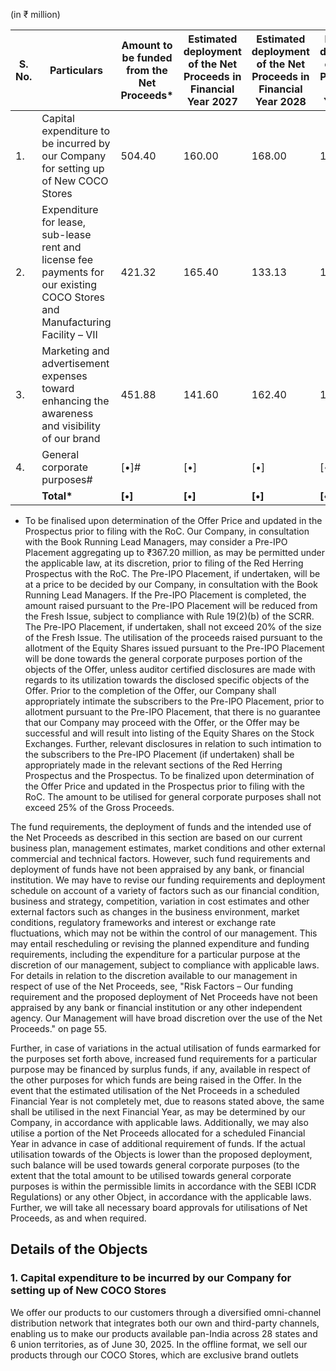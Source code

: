 (in ₹ million)

<table><thead><tr><th>S. No.</th><th>Particulars</th><th>Amount to be funded from the Net Proceeds*</th><th>Estimated deployment of the Net Proceeds in Financial Year 2027</th><th>Estimated deployment of the Net Proceeds in Financial Year 2028</th><th>Estimated deployment of the Net Proceeds in Financial Year 2029</th></tr></thead><tbody><tr><td>1.</td><td>Capital expenditure to be incurred by our Company for setting up of New COCO Stores</td><td>504.40</td><td>160.00</td><td>168.00</td><td>176.40</td></tr><tr><td>2.</td><td>Expenditure for lease, sub-lease rent and license fee payments for our existing COCO Stores and Manufacturing Facility – VII</td><td>421.32</td><td>165.40</td><td>133.13</td><td>122.79</td></tr><tr><td>3.</td><td>Marketing and advertisement expenses toward enhancing the awareness and visibility of our brand</td><td>451.88</td><td>141.60</td><td>162.40</td><td>147.88</td></tr><tr><td>4.</td><td>General corporate purposes#</td><td>[•]#</td><td>[•]</td><td>[•]</td><td>[•]</td></tr><tr><td></td><td><strong>Total*</strong></td><td><strong>[•]</strong></td><td><strong>[•]</strong></td><td><strong>[•]</strong></td><td><strong>[•]</strong></td></tr></tbody></table>

* To be finalised upon determination of the Offer Price and updated in the Prospectus prior to filing with the RoC. Our Company, in consultation with the Book Running Lead Managers, may consider a Pre-IPO Placement aggregating up to ₹367.20 million, as may be permitted under the applicable law, at its discretion, prior to filing of the Red Herring Prospectus with the RoC. The Pre-IPO Placement, if undertaken, will be at a price to be decided by our Company, in consultation with the Book Running Lead Managers. If the Pre-IPO Placement is completed, the amount raised pursuant to the Pre-IPO Placement will be reduced from the Fresh Issue, subject to compliance with Rule 19(2)(b) of the SCRR. The Pre-IPO Placement, if undertaken, shall not exceed 20% of the size of the Fresh Issue. The utilisation of the proceeds raised pursuant to the allotment of the Equity Shares issued pursuant to the Pre-IPO Placement will be done towards the general corporate purposes portion of the objects of the Offer, unless auditor certified disclosures are made with regards to its utilization towards the disclosed specific objects of the Offer. Prior to the completion of the Offer, our Company shall appropriately intimate the subscribers to the Pre-IPO Placement, prior to allotment pursuant to the Pre-IPO Placement, that there is no guarantee that our Company may proceed with the Offer, or the Offer may be successful and will result into listing of the Equity Shares on the Stock Exchanges. Further, relevant disclosures in relation to such intimation to the subscribers to the Pre-IPO Placement (if undertaken) shall be appropriately made in the relevant sections of the Red Herring Prospectus and the Prospectus. To be finalized upon determination of the Offer Price and updated in the Prospectus prior to filing with the RoC. The amount to be utilised for general corporate purposes shall not exceed 25% of the Gross Proceeds.

The fund requirements, the deployment of funds and the intended use of the Net Proceeds as described in this section are based on our current business plan, management estimates, market conditions and other external commercial and technical factors. However, such fund requirements and deployment of funds have not been appraised by any bank, or financial institution. We may have to revise our funding requirements and deployment schedule on account of a variety of factors such as our financial condition, business and strategy, competition, variation in cost estimates and other external factors such as changes in the business environment, market conditions, regulatory frameworks and interest or exchange rate fluctuations, which may not be within the control of our management. This may entail rescheduling or revising the planned expenditure and funding requirements, including the expenditure for a particular purpose at the discretion of our management, subject to compliance with applicable laws. For details in relation to the discretion available to our management in respect of use of the Net Proceeds, see, "Risk Factors – Our funding requirement and the proposed deployment of Net Proceeds have not been appraised by any bank or financial institution or any other independent agency. Our Management will have broad discretion over the use of the Net Proceeds." on page 55.

Further, in case of variations in the actual utilisation of funds earmarked for the purposes set forth above, increased fund requirements for a particular purpose may be financed by surplus funds, if any, available in respect of the other purposes for which funds are being raised in the Offer. In the event that the estimated utilisation of the Net Proceeds in a scheduled Financial Year is not completely met, due to reasons stated above, the same shall be utilised in the next Financial Year, as may be determined by our Company, in accordance with applicable laws. Additionally, we may also utilise a portion of the Net Proceeds allocated for a scheduled Financial Year in advance in case of additional requirement of funds. If the actual utilisation towards of the Objects is lower than the proposed deployment, such balance will be used towards general corporate purposes (to the extent that the total amount to be utilised towards general corporate purposes is within the permissible limits in accordance with the SEBI ICDR Regulations) or any other Object, in accordance with the applicable laws. Further, we will take all necessary board approvals for utilisations of Net Proceeds, as and when required.

## Details of the Objects

### 1. Capital expenditure to be incurred by our Company for setting up of New COCO Stores

We offer our products to our customers through a diversified omni-channel distribution network that integrates both our own and third-party channels, enabling us to make our products available pan-India across 28 states and 6 union territories, as of June 30, 2025. In the offline format, we sell our products through our COCO Stores, which are exclusive brand outlets